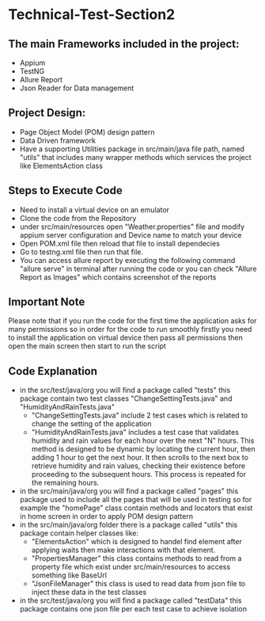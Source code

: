 # Technical-Test-Section2

## The main Frameworks included in the project:
- Appium
- TestNG
- Allure Report
- Json Reader for Data management

## Project Design:
- Page Object Model (POM) design pattern
- Data Driven framework
- Have a supporting Utilities package in src/main/java file path, named "utils" that includes many wrapper methods which services the project like ElementsAction class

## Steps to Execute Code
- Need to install a virtual device on an emulator
- Clone the code from the Repository
- under src/main/resources open "Weather.properties" file and modify appium server configuration and Device name to match your device
- Open POM.xml file then reload that file to install dependecies
- Go to testng.xml file then run that file.
- You can access allure report by executing the following command "allure serve" in terminal after running the code or you can check "Allure Report as Images" which contains screenshot of the reports

## Important Note
Please note that if you run the code for the first time the application asks for many permissions so in order for the code to run smoothly firstly you need to install the application on virtual device then pass all permissions then open the main screen then start to run the script

## Code Explanation
- in the src/test/java/org you will find a package called "tests" this package contain two test classes "ChangeSettingTests.java" and "HumidityAndRainTests.java"
  - "ChangeSettingTests.java" include 2 test cases which is related to change the setting of the application
  - "HumidityAndRainTests.java" includes a test case that validates humidity and rain values for each hour over the next "N" hours. This method is designed to be dynamic by locating the current hour, then adding 1 hour to get the next hour. It then scrolls to the next box to retrieve humidity and rain values, checking their existence before proceeding to the subsequent hours. This process is repeated for the remaining hours.
- in the src/main/java/org you will find a package called "pages" this package used to include all the pages that will be used in testing so for example the "homePage" class contain methods and locators that exist in home screen in order to apply POM design pattern
- in the src/main/java/org folder there is a package called "utils" this package contain helper classes like:
    - "ElementsAction" which is designed to handel find element after applying waits then make interactions with that element.
    - "PropertiesManager" this class contains methods to read from a property file which exist under src/main/resources to access something like BaseUrl
    - "JsonFileManager" this class is used to read data from json file to inject these data in the test classes 
- in the src/test/java/org you will find a package called "testData" this package contains one json file per each test case to achieve isolation
